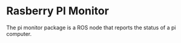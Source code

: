 # Rasberry PI Monitor

The pi monitor package is a ROS node that reports the status of a pi computer. 

